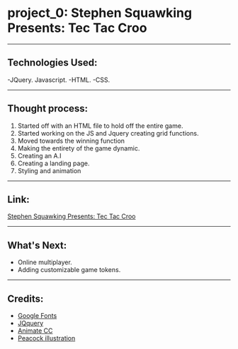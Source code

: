 # project_0: Stephen Squawking Presents: Tec Tac Croo

---

## Technologies Used:
-JQuery.
Javascript.
-HTML.
-CSS.

---

## Thought process:
1. Started off with an HTML file to hold off the entire game.
2. Started working on the JS and Jquery creating grid functions.
3. Moved towards the winning function
4. Making the entirety of the game dynamic.
5. Creating an A.I
6. Creating a landing page.
7. Styling and animation

---

## Link:
[Stephen Squawking Presents: Tec Tac Croo](https://alanoudssr.github.io/project_0/)

---

## What's Next:
- Online multiplayer.
- Adding customizable game tokens.

---

## Credits:
- [Google Fonts](https://fonts.google.com)
- [JQquery](https://github.com/jquery/jquery)
- [Animate CC](https://daneden.github.io/animate.css/)
- [Peacock illustration](https://alboardman.tumblr.com/post/125439936401/peacock)


